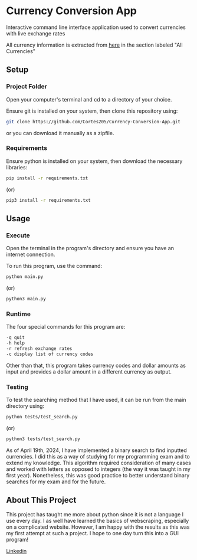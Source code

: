 # Currency Conversion App
Interactive command line interface application used to convert currencies with live exchange rates

All currency information is extracted from [here](https://markets.businessinsider.com/currencies) in the section labeled "All Currencies"

## Setup

### Project Folder
Open your computer's terminal and cd to a directory of your choice.

Ensure git is installed on your system, then clone this repository using:

```sh
git clone https://github.com/Cortes205/Currency-Conversion-App.git
```

or you can download it manually as a zipfile.

### Requirements
Ensure python is installed on your system, then download the necessary libraries:

```sh
pip install -r requirements.txt
```

(or)

```sh
pip3 install -r requirements.txt
```

## Usage

### Execute
Open the terminal in the program's directory and ensure you have an internet connection.

To run this program, use the command:

```sh
python main.py
```

(or)

```sh
python3 main.py
```

### Runtime
The four special commands for this program are:

```sh
-q quit
-h help
-r refresh exchange rates
-c display list of currency codes
```
Other than that, this program takes currency codes and dollar amounts as input
and provides a dollar amount in a different currency as output.

### Testing
To test the searching method that I have used, it can be run from the main directory using:

```sh
python tests/test_search.py
```

(or)

```sh
python3 tests/test_search.py
```

As of April 19th, 2024, I have implemented a binary search to find inputted currencies.
I did this as a way of studying for my programming exam and to extend my knowledge.
This algorithm required consideration of many cases and worked with letters as opposed to
integers (the way it was taught in my first year). Nonetheless, this was good practice to better understand binary 
searches for my exam and for the future. 


## About This Project
This project has taught me more about python since it is not a language I use every day.
I as well have learned the basics of webscraping, especially on a complicated website. However,
I am happy with the results as this was my first attempt at such a project.
I hope to one day turn this into a GUI program!

[Linkedin](https://www.linkedin.com/in/cortes205/)
